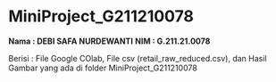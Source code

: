 # MiniProject_G211210078

**Nama  : DEBI SAFA NURDEWANTI**
**NIM   : G.211.21.0078**

Berisi : File Google COlab, File csv (retail_raw_reduced.csv), dan Hasil Gambar yang ada di folder MiniProject_G211210078
